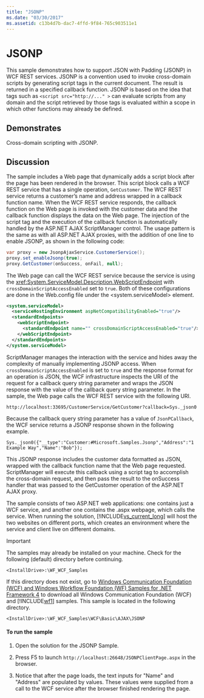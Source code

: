 ```yaml
---
title: "JSONP"
ms.date: "03/30/2017"
ms.assetid: c13b4d7b-dac7-4ffd-9f84-765c903511e1
---
```

# JSONP
This sample demonstrates how to support JSON with Padding (JSONP) in WCF REST services. JSONP is a convention used to invoke cross-domain scripts by generating script tags in the current document. The result is returned in a specified callback function. JSONP is based on the idea that tags such as `<script src="http://..." >` can evaluate scripts from any domain and the script retrieved by those tags is evaluated within a scope in which other functions may already be defined.  
  
## Demonstrates  
 Cross-domain scripting with JSONP.  
  
## Discussion  
 The sample includes a Web page that dynamically adds a script block after the page has been rendered in the browser. This script block calls a WCF REST service that has a single operation, `GetCustomer`. The WCF REST service returns a customer’s name and address wrapped in a callback function name. When the WCF REST service responds, the callback function on the Web page is invoked with the customer data and the callback function displays the data on the Web page. The injection of the script tag and the execution of the callback function is automatically handled by the ASP.NET AJAX ScriptManager control. The usage pattern is the same as with all ASP.NET AJAX proxies, with the addition of one line to enable JSONP, as shown in the following code:  
  
```csharp  
var proxy = new JsonpAjaxService.CustomerService();  
proxy.set_enableJsonp(true);  
proxy.GetCustomer(onSuccess, onFail, null);  
```  
  
 The Web page can call the WCF REST service because the service is using the <xref:System.ServiceModel.Description.WebScriptEndpoint> with `crossDomainScriptAccessEnabled` set to `true`. Both of these configurations are done in the Web.config file under the \<system.serviceModel> element.  
  
```xml  
<system.serviceModel>  
  <serviceHostingEnvironment aspNetCompatibilityEnabled="true"/>  
  <standardEndpoints>  
    <webScriptEndpoint>  
      <standardEndpoint name="" crossDomainScriptAccessEnabled="true"/>  
    </webScriptEndpoint>  
  </standardEndpoints>  
</system.serviceModel>  
```  
  
 ScriptManager manages the interaction with the service and hides away the complexity of manually implementing JSONP access. When `crossDomainScriptAccessEnabled` is set to `true` and the response format for an operation is JSON, the WCF infrastructure inspects the URI of the request for a callback query string parameter and wraps the JSON response with the value of the callback query string parameter. In the sample, the Web page calls the WCF REST service with the following URI.  
  
```  
http://localhost:33695/CustomerService/GetCustomer?callback=Sys._json0  
```  
  
 Because the callback query string parameter has a value of `JsonPCallback`, the WCF service returns a JSONP response shown in the following example.  
  
```  
Sys._json0({"__type":"Customer:#Microsoft.Samples.Jsonp","Address":"1 Example Way","Name":"Bob"});  
```  
  
 This JSONP response includes the customer data formatted as JSON, wrapped with the callback function name that the Web page requested. ScriptManager will execute this callback using a script tag to accomplish the cross-domain request, and then pass the result to the onSuccess handler that was passed to the GetCustomer operation of the ASP.NET AJAX proxy.  
  
 The sample consists of two ASP.NET web applications: one contains just a WCF service, and another one contains the .aspx webpage, which calls the service. When running the solution, [!INCLUDE[vs_current_long](../../../../includes/vs-current-long-md.md)] will host the two websites on different ports, which creates an environment where the service and client live on different domains.  
  
> [!IMPORTANT]
>  The samples may already be installed on your machine. Check for the following (default) directory before continuing.  
> 
>  `<InstallDrive>:\WF_WCF_Samples`  
> 
>  If this directory does not exist, go to [Windows Communication Foundation (WCF) and Windows Workflow Foundation (WF) Samples for .NET Framework 4](http://go.microsoft.com/fwlink/?LinkId=150780) to download all Windows Communication Foundation (WCF) and [!INCLUDE[wf1](../../../../includes/wf1-md.md)] samples. This sample is located in the following directory.  
> 
>  `<InstallDrive>:\WF_WCF_Samples\WCF\Basic\AJAX\JSONP`  
  
#### To run the sample  
  
1. Open the solution for the JSONP Sample.  
  
2. Press F5 to launch `http://localhost:26648/JSONPClientPage.aspx` in the browser.  
  
3. Notice that after the page loads, the text inputs for "Name" and "Address" are populated by values.  These values were supplied from a call to the WCF service after the browser finished rendering the page.
